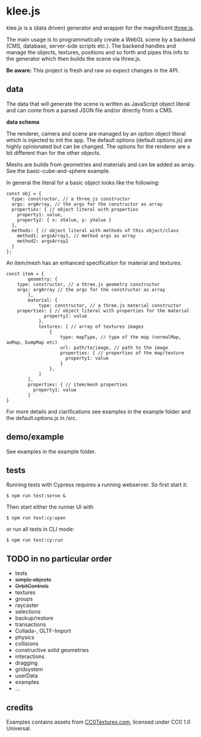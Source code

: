# klee.js

klee.js is a (data driven) generator and wrapper for the magnificent [three.js](https://threejs.org/).

The main usage is to programmatically create a WebGL scene by a backend (CMS, database, server-side scripts etc.). The backend handles and manage the objects, textures, positions and so forth and pipes this info to the generator which then builds the scene via three.js.

**Be aware:** This project is fresh and raw so expect changes in the API.

## data

The data that will generate the scene is written as JavaScript object literal and can come from a parsed JSON file and/or directly from a CMS.

**data schema**

The renderer, camera and scene are managed by an option object literal which is injected to init the app.
The default options (default.options.js) are highly opinionated but can be changed. The options for the renderer are a bit different than for the other objects.

Meshs are builds from geometries and materials and can be added as array. See the basic-cube-and-sphere example.

In general the literal for a basic object looks like the following: 

    const obj = {
      type: constructor, // a three.js constructor
      args: argArray, // the args for the constructor as array
      properties: { // object literal with properties
        property1: value,
        property2: { x: xValue, y: yValue }
      },
      methods: { // object literal with methods of this object/class
        method1: argsArray1, // method args as array
        method2: argsArray2
      }
    };

An item/mesh has an enhanced specification for material and textures:

    const item = {
			geometry: {
        type: constructor, // a three.js geometry constructor
        args: argArray // the args for the constructor as array
			},
			material: {
				type: constructor, // a three.js material constructor
        properties: { // object literal with properties for the material
				  property1: value
				},
				textures: [ // array of textures images
					{
						type: mapType, // type of the map (normalMap, aoMap, bumpMap etc)
						url: path/to/image, // path to the image
						properties: { // properties of the map/texture
						  property1: value
						}
					},
				]
			},
			properties: { // item/mesh properties
			  property1: value
			}
    }

For more details and clarifications see examples in the example folder and the default.options.js in /src.

## demo/example

See examples in the example folder.

## tests

Running tests with Cypress requires a running webserver. So first start it:

    $ npm run test:serve &

Then start either the runner UI with

    $ npm run test:cy:open

or run all tests in CLI mode:

    $ npm run test:cy:run

## TODO in no particular order

* tests
* ~~simple objects~~
* ~~OrbitControls~~
* textures
* groups
* raycaster
* selections
* backup/restore
* transactions
* Collada-, GLTF-Import
* physics
* collisions
* constructive solid geometries
* interactions
* dragging
* gridsystem
* userData
* examples
* ...

## credits

Examples contains assets from [CC0Textures.com](https://cc0textures.com/), licensed under CC0 1.0 Universal.
